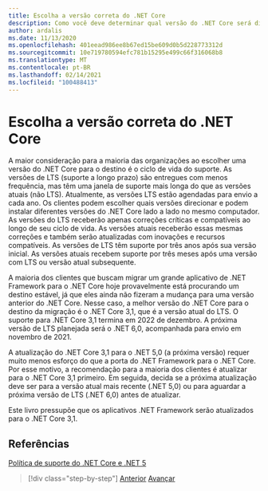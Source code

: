 ```yaml
---
title: Escolha a versão correta do .NET Core
description: Como você deve determinar qual versão do .NET Core será direcionada?
author: ardalis
ms.date: 11/13/2020
ms.openlocfilehash: 401eead986ee8b67ed15be609d0b5d228773312d
ms.sourcegitcommit: 10e719780594efc781b15295e499c66f316068b8
ms.translationtype: MT
ms.contentlocale: pt-BR
ms.lasthandoff: 02/14/2021
ms.locfileid: "100488413"
---
```

# <a name="choose-the-right-net-core-version"></a>Escolha a versão correta do .NET Core

A maior consideração para a maioria das organizações ao escolher uma versão do .NET Core para o destino é o ciclo de vida do suporte. As versões de LTS (suporte a longo prazo) são entregues com menos frequência, mas têm uma janela de suporte mais longa do que as versões atuais (não LTS). Atualmente, as versões LTS estão agendadas para envio a cada ano. Os clientes podem escolher quais versões direcionar e podem instalar diferentes versões do .NET Core lado a lado no mesmo computador. As versões do LTS receberão apenas correções críticas e compatíveis ao longo de seu ciclo de vida. As versões atuais receberão essas mesmas correções e também serão atualizadas com inovações e recursos compatíveis. As versões de LTS têm suporte por três anos após sua versão inicial. As versões atuais recebem suporte por três meses após uma versão com LTS ou versão atual subsequente.

A maioria dos clientes que buscam migrar um grande aplicativo de .NET Framework para o .NET Core hoje provavelmente está procurando um destino estável, já que eles ainda não fizeram a mudança para uma versão anterior do .NET Core. Nesse caso, a melhor versão do .NET Core para o destino da migração é o .NET Core 3,1, que é a versão atual do LTS. O suporte para .NET Core 3,1 termina em 2022 de dezembro. A próxima versão de LTS planejada será o .NET 6,0, acompanhada para envio em novembro de 2021.

A atualização do .NET Core 3,1 para o .NET 5,0 (a próxima versão) requer muito menos esforço do que a porta do .NET Framework para o .NET Core. Por esse motivo, a recomendação para a maioria dos clientes é atualizar para o .NET Core 3,1 primeiro. Em seguida, decida se a próxima atualização deve ser para a versão atual mais recente (.NET 5,0) ou para aguardar a próxima versão de LTS (.NET 6,0) antes de atualizar.

Este livro pressupõe que os aplicativos .NET Framework serão atualizados para o .NET Core 3,1.

## <a name="references"></a>Referências

[Política de suporte do .NET Core e .NET 5](https://dotnet.microsoft.com/platform/support/policy/dotnet-core)

>[!div class="step-by-step"]
>[Anterior](migrate-aspnet-core-2-1.md) 
> [Avançar](incremental-migration-strategies.md)
